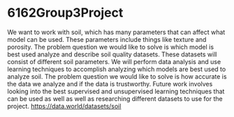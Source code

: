 # 6162Group3Project
We want to work with soil, which has many parameters that can affect what model can be used. These parameters include things like texture and porosity. The problem question we would like to solve is which model is best used analyze and describe soil quality datasets. These datasets will consist of different soil parameters. We will perform data analysis and use learning techniques to accomplish analyzing which models are best used to analyze soil. The problem question we would like to solve is how accurate is the data we analyze and if the data is trustworthy. Future work involves looking into the best supervised and unsupervised learning techniques that can be used as well as well as researching different datasets to use for the project. https://data.world/datasets/soil
